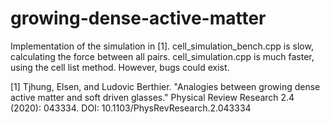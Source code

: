 # growing-dense-active-matter

Implementation of the simulation in [1]. 
cell_simulation_bench.cpp is slow, calculating the force between all pairs. 
cell_simulation.cpp is much faster, using the cell list method. However, bugs could exist.

[1] Tjhung, Elsen, and Ludovic Berthier. "Analogies between growing dense active matter and soft driven glasses." Physical Review Research 2.4 (2020): 043334. DOI: 10.1103/PhysRevResearch.2.043334
